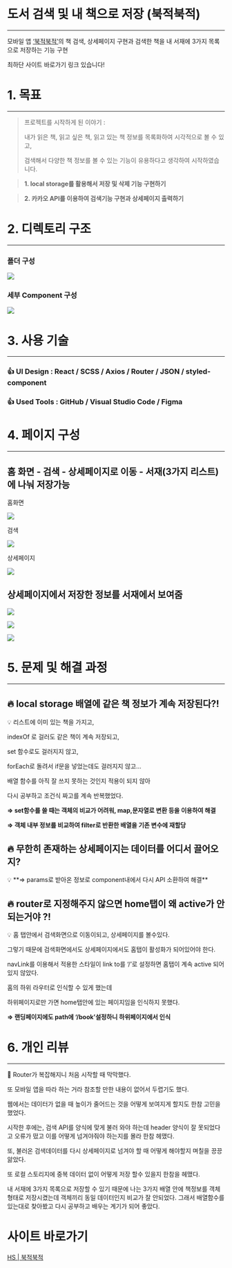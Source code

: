 # 도서 검색 및 내 책으로 저장 (북적북적)

---

모바일 앱 [‘북적북적’](https://play.google.com/store/apps/details?id=com.studiobustle.bookjuk&hl=ko&gl=US&pli=1)의 책 검색, 상세페이지 구현과 검색한 책을 내 서재에 3가지 목록으로 저장하는 기능 구현

최하단 사이트 바로가기 링크 있습니다!

# 1.  목표

---

> 프로젝트를 시작하게 된 이야기 :
> 
> 
> 내가 읽은 책, 읽고 싶은 책, 읽고 있는 책 정보를 목록화하여 시각적으로 볼 수 있고, 
> 
> 검색해서 다양한 책 정보를 볼 수 있는 기능이 유용하다고 생각하여 시작하였습니다. 
> 

> **1.   local storage를 활용해서 저장 및 삭제 기능 구현하기**
> 

> **2.   카카오 API를 이용하여 검색기능 구현과 상세페이지 출력하기**
> 

# 2.  디렉토리 구조

---

### 폴더 구성

![](./src/assets/images/readmeIMG/2_1.png)

### 세부 Component 구성

![](./src/assets/images/readmeIMG/2_2.png)

# 3.  사용 기술

---

### 👍 UI Design  :  React   /  SCSS  /  Axios  /  Router / JSON / styled-component

### 👍 Used Tools :  GitHub / Visual Studio Code /  Figma

# 4.  페이지 구성

---

## 홈 화면 -  검색 - 상세페이지로 이동 - 서재(3가지 리스트)에 나눠 저장가능

홈화면

![](./src/assets/images/readmeIMG/4_1.png)

검색

![](./src/assets/images/readmeIMG/4_2.png)

상세페이지

![](./src/assets/images/readmeIMG/4_3.png)

## 상세페이지에서 저장한 정보를 서재에서 보여줌

![](./src/assets/images/readmeIMG/4_4.png)

![](./src/assets/images/readmeIMG/4_5.png)

![](./src/assets/images/readmeIMG/4_6.png)

# 5.  문제 및 해결 과정

---

## 🔥 local storage 배열에 같은 책 정보가 계속 저장된다?!

<aside>
💡 리스트에 이미 있는 책을 가지고,

indexOf 로 걸러도 같은 책이 계속 저장되고, 

set 함수로도 걸러지지 않고, 

forEach로 돌려서 if문을 넣었는데도 걸러지지 않고… 

배열 함수를 아직 잘 쓰지 못하는 것인지 적용이 되지 않아 

다시 공부하고 조건식 짜고를 계속 반복했었다. 

**⇒ set함수를 쓸 때는 객체의 비교가 어려워, map,문자열로 변환 등을 이용하여 해결** 

**⇒ 객체 내부 정보를 비교하여 filter로 반환한 배열을 기존 변수에 재할당**

</aside>

## 🔥  무한히 존재하는 상세페이지는 데이터를 어디서 끌어오지?

<aside>
💡 **⇒ params로 받아온 정보로 component내에서 다시 API 소환하여 해결**

</aside>

## 🔥 router로 지정해주지 않으면 home탭이 왜 active가 안되는거야 ?!

<aside>
💡 홈 탭안에서 검색화면으로 이동이되고, 상세페이지를 볼수있다.

그렇기 때문에 검색화면에서도 상세페이지에서도 홈탭이 활성화가 되어있어야 한다. 

navLink를 이용해서 적용한 스타일이 link to를 ‘/’로 설정하면 홈탭이 계속 active 되어 있지 않았다.

홈의 하위 라우터로 인식할 수 있게 했는데 

하위페이지로만 가면 home탭안에 있는 페이지임을 인식하지 못했다.

**⇒ 랜딩페이지에도 path에 ‘/book’설정하니 하위페이지에서 인식**

</aside>

# 6.  개인 리뷰

---

<aside>
📖 Router가 복잡해지니 처음 시작할 때 막막했다.

또 모바일 앱을 따라 하는 거라 참조할 만한 내용이 없어서 두렵기도 했다. 

웹에서는 데이터가 없을 때 높이가 줄어드는 것을 어떻게 보여지게 할지도 한참 고민을 했었다.  

시작한 후에는, 검색 API를 양식에 맞게 불러 와야 하는데 header 양식이 잘 못되었다고 오류가 떴고 이를 어떻게 넘겨야줘야 하는지를 몰라 한참 헤맸다.  

또, 불러온 검색데이터를 다시 상세페이지로 넘겨야 할 때 어떻게 해야할지 며칠을 끙끙 앓았다. 

또 로컬 스토리지에 중복 데이터 없이 어떻게 저장 할수 있을지 한참을 헤맸다. 

내 서재에 3가지 목록으로 저장할 수 있기 때문에 나는 3가지 배열 안에 책정보를 객체형태로 저장시켰는데 객체끼리 동일 데이터인지 비교가 잘 안되었다. 그래서 배열함수를 있는대로 찾아봤고 다시 공부하고 배우는 계기가 되어 좋았다. 

</aside>

# 사이트 바로가기

[HS | 북적북적](https://kim-hyosun.github.io/bookDiary/#/book)